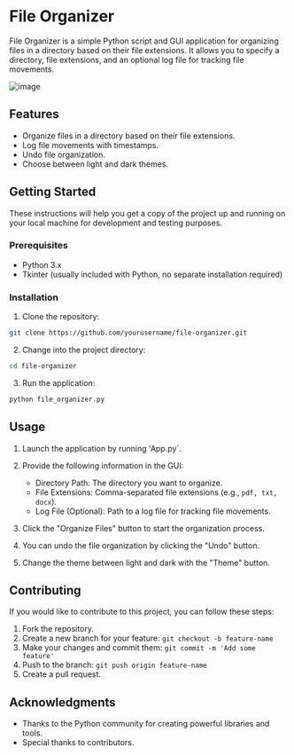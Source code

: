 # File Organizer

File Organizer is a simple Python script and GUI application for organizing files in a directory based on their file extensions. It allows you to specify a directory, file extensions, and an optional log file for tracking file movements.

![image](https://github.com/SpreadSheets600/File-Sorter/assets/115402296/5907a1d1-548f-48da-81d7-1ec352a9c57b)



## Features

- Organize files in a directory based on their file extensions.
- Log file movements with timestamps.
- Undo file organization.
- Choose between light and dark themes.

## Getting Started

These instructions will help you get a copy of the project up and running on your local machine for development and testing purposes.

### Prerequisites

- Python 3.x
- Tkinter (usually included with Python, no separate installation required)

### Installation

1. Clone the repository:

```bash
git clone https://github.com/yourusername/file-organizer.git
```

2. Change into the project directory:

```bash
cd file-organizer
```

3. Run the application:

```bash
python file_organizer.py
```

## Usage

1. Launch the application by running 'App.py`.

2. Provide the following information in the GUI:
   - Directory Path: The directory you want to organize.
   - File Extensions: Comma-separated file extensions (e.g., `pdf, txt, docx`).
   - Log File (Optional): Path to a log file for tracking file movements.

3. Click the "Organize Files" button to start the organization process.

4. You can undo the file organization by clicking the "Undo" button.

5. Change the theme between light and dark with the "Theme" button.


## Contributing

If you would like to contribute to this project, you can follow these steps:

1. Fork the repository.
2. Create a new branch for your feature: `git checkout -b feature-name`
3. Make your changes and commit them: `git commit -m 'Add some feature'`
4. Push to the branch: `git push origin feature-name`
5. Create a pull request.


## Acknowledgments

- Thanks to the Python community for creating powerful libraries and tools.
- Special thanks to contributors.

